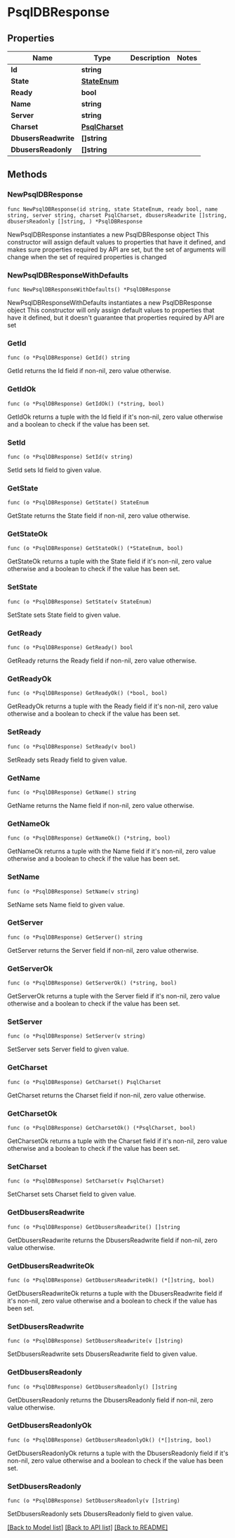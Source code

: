 # PsqlDBResponse

## Properties

Name | Type | Description | Notes
------------ | ------------- | ------------- | -------------
**Id** | **string** |  | 
**State** | [**StateEnum**](StateEnum.md) |  | 
**Ready** | **bool** |  | 
**Name** | **string** |  | 
**Server** | **string** |  | 
**Charset** | [**PsqlCharset**](PsqlCharset.md) |  | 
**DbusersReadwrite** | **[]string** |  | 
**DbusersReadonly** | **[]string** |  | 

## Methods

### NewPsqlDBResponse

`func NewPsqlDBResponse(id string, state StateEnum, ready bool, name string, server string, charset PsqlCharset, dbusersReadwrite []string, dbusersReadonly []string, ) *PsqlDBResponse`

NewPsqlDBResponse instantiates a new PsqlDBResponse object
This constructor will assign default values to properties that have it defined,
and makes sure properties required by API are set, but the set of arguments
will change when the set of required properties is changed

### NewPsqlDBResponseWithDefaults

`func NewPsqlDBResponseWithDefaults() *PsqlDBResponse`

NewPsqlDBResponseWithDefaults instantiates a new PsqlDBResponse object
This constructor will only assign default values to properties that have it defined,
but it doesn't guarantee that properties required by API are set

### GetId

`func (o *PsqlDBResponse) GetId() string`

GetId returns the Id field if non-nil, zero value otherwise.

### GetIdOk

`func (o *PsqlDBResponse) GetIdOk() (*string, bool)`

GetIdOk returns a tuple with the Id field if it's non-nil, zero value otherwise
and a boolean to check if the value has been set.

### SetId

`func (o *PsqlDBResponse) SetId(v string)`

SetId sets Id field to given value.


### GetState

`func (o *PsqlDBResponse) GetState() StateEnum`

GetState returns the State field if non-nil, zero value otherwise.

### GetStateOk

`func (o *PsqlDBResponse) GetStateOk() (*StateEnum, bool)`

GetStateOk returns a tuple with the State field if it's non-nil, zero value otherwise
and a boolean to check if the value has been set.

### SetState

`func (o *PsqlDBResponse) SetState(v StateEnum)`

SetState sets State field to given value.


### GetReady

`func (o *PsqlDBResponse) GetReady() bool`

GetReady returns the Ready field if non-nil, zero value otherwise.

### GetReadyOk

`func (o *PsqlDBResponse) GetReadyOk() (*bool, bool)`

GetReadyOk returns a tuple with the Ready field if it's non-nil, zero value otherwise
and a boolean to check if the value has been set.

### SetReady

`func (o *PsqlDBResponse) SetReady(v bool)`

SetReady sets Ready field to given value.


### GetName

`func (o *PsqlDBResponse) GetName() string`

GetName returns the Name field if non-nil, zero value otherwise.

### GetNameOk

`func (o *PsqlDBResponse) GetNameOk() (*string, bool)`

GetNameOk returns a tuple with the Name field if it's non-nil, zero value otherwise
and a boolean to check if the value has been set.

### SetName

`func (o *PsqlDBResponse) SetName(v string)`

SetName sets Name field to given value.


### GetServer

`func (o *PsqlDBResponse) GetServer() string`

GetServer returns the Server field if non-nil, zero value otherwise.

### GetServerOk

`func (o *PsqlDBResponse) GetServerOk() (*string, bool)`

GetServerOk returns a tuple with the Server field if it's non-nil, zero value otherwise
and a boolean to check if the value has been set.

### SetServer

`func (o *PsqlDBResponse) SetServer(v string)`

SetServer sets Server field to given value.


### GetCharset

`func (o *PsqlDBResponse) GetCharset() PsqlCharset`

GetCharset returns the Charset field if non-nil, zero value otherwise.

### GetCharsetOk

`func (o *PsqlDBResponse) GetCharsetOk() (*PsqlCharset, bool)`

GetCharsetOk returns a tuple with the Charset field if it's non-nil, zero value otherwise
and a boolean to check if the value has been set.

### SetCharset

`func (o *PsqlDBResponse) SetCharset(v PsqlCharset)`

SetCharset sets Charset field to given value.


### GetDbusersReadwrite

`func (o *PsqlDBResponse) GetDbusersReadwrite() []string`

GetDbusersReadwrite returns the DbusersReadwrite field if non-nil, zero value otherwise.

### GetDbusersReadwriteOk

`func (o *PsqlDBResponse) GetDbusersReadwriteOk() (*[]string, bool)`

GetDbusersReadwriteOk returns a tuple with the DbusersReadwrite field if it's non-nil, zero value otherwise
and a boolean to check if the value has been set.

### SetDbusersReadwrite

`func (o *PsqlDBResponse) SetDbusersReadwrite(v []string)`

SetDbusersReadwrite sets DbusersReadwrite field to given value.


### GetDbusersReadonly

`func (o *PsqlDBResponse) GetDbusersReadonly() []string`

GetDbusersReadonly returns the DbusersReadonly field if non-nil, zero value otherwise.

### GetDbusersReadonlyOk

`func (o *PsqlDBResponse) GetDbusersReadonlyOk() (*[]string, bool)`

GetDbusersReadonlyOk returns a tuple with the DbusersReadonly field if it's non-nil, zero value otherwise
and a boolean to check if the value has been set.

### SetDbusersReadonly

`func (o *PsqlDBResponse) SetDbusersReadonly(v []string)`

SetDbusersReadonly sets DbusersReadonly field to given value.



[[Back to Model list]](../README.md#documentation-for-models) [[Back to API list]](../README.md#documentation-for-api-endpoints) [[Back to README]](../README.md)


